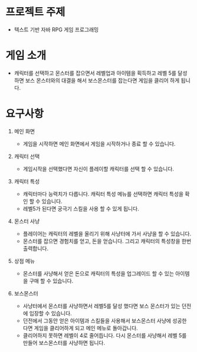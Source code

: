 # 프로젝트 주제

- 텍스트 기반 자바 RPG 게임 프로그래밍

# 게임 소개
 
- 캐릭터를 선택하고 몬스터를 잡으면서 레벨업과 아이템을 획득하고 레벨 5를 달성하면
 보스 몬스터와의 대결을 해서 보스몬스터를 잡는다면 게임을 클리어 하게 됩니다.

# 요구사항

1. 메인 화면
   - 게임을 시작하면 메인 화면에서 게임을 시작하거나 종료 할 수 있습니다.

2. 캐릭터 선택
   - 게임시작을 선택했다면 자신이 플레이할 캐릭터를 선택 할 수 있습니다.

3. 캐릭터 특성
    - 캐릭터마다 능력치가 다릅니다. 캐릭터 특성 메뉴를 선택하면 캐릭터 특성을 
      확인 할 수 있습니다.
    - 레벨5가 된다면 궁극기 스킬을 사용 할 수 있게 됩니다.
   
4. 몬스터 사냥
    - 플레이어는 캐릭터의 레벨을 올리기 위해 사냥터에 가서 사냥을 할 수 있습니다.
    - 몬스터를 잡으면 경험치를 얻고, 돈을 얻습니다. 그리고 캐릭터의 특성창을 한번 출력합니다.

5. 상점 메뉴
    - 몬스터를 사냥해서 얻은 돈으로 캐릭터의 특성을 업그레이드 할 수 있는 아이템을 구매 할 수 있습니다.
6. 보스몬스터
    - 사냥터에서 몬스터를 사냥하면서 레벨5를 달성 했다면 보스 몬스터가 있는 던전에 입장할 수 있습니다.
    - 던전에서 그동안 얻은 아이템과 스킬들을 사용해서 보스몬스터 사냥에 성공한다면 게임을 클리어하게 되고 메인 메뉴로 돌아갑니다.
    - 클리어하지 못하면 레벨이 4로 줄어듭니다. 다시 몬스터를 사냥해서 레벨 5를 만들어 보스몬스터를 사냥하면 됩니다.

